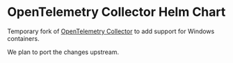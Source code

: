 # OpenTelemetry Collector Helm Chart

Temporary fork of [OpenTelemetry Collector](https://github.com/open-telemetry/opentelemetry-collector) to add support for Windows containers.

We plan to port the changes upstream.
